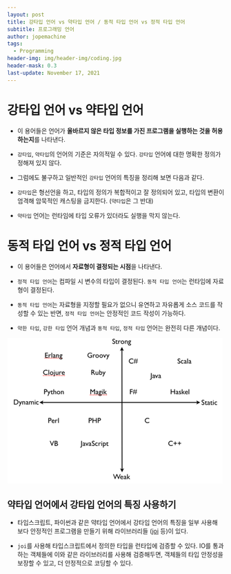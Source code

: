 ```yaml
---
layout: post
title: 강타입 언어 vs 약타입 언어 / 동적 타입 언어 vs 정적 타입 언어
subtitle: 프로그래밍 언어
author: jopemachine
tags:
  - Programming
header-img: img/header-img/coding.jpg
header-mask: 0.3
last-update: November 17, 2021
---
```


# 강타입 언어 vs 약타입 언어

- 이 용어들은 언어가 **올바르지 않은 타입 정보를 가진 프로그램을 실행하는 것을 허용하는지**를 나타낸다.

- `강타입`, `약타입`의 언어의 기준은 자의적일 수 있다. `강타입` 언어에 대한 명확한 정의가 정해져 있지 않다.

- 그럼에도 불구하고 일반적인 `강타입` 언어의 특징을 정리해 보면 다음과 같다.

- `강타입`은 형선언을 하고, 타입의 정의가 복합적이고 잘 정의되어 있고, 타입의 변환이 엄격해 암묵적인 캐스팅을 금지한다. (`약타입`은 그 반대)

- `약타입` 언어는 런타임에 타입 오류가 있더라도 실행을 막지 않는다.

# 동적 타입 언어 vs 정적 타입 언어

- 이 용어들은 언어에서 **자료형이 결정되는 시점**을 나타낸다.

- `정적 타입 언어`는 컴파일 시 변수의 타입이 결정된다. `동적 타입 언어`는 런타임에 자료형이 결정된다.

- `동적 타입 언어`는 자료형을 지정할 필요가 없으니 유연하고 자유롭게 소스 코드를 작성할 수 있는 반면, `정적 타입 언어`는 안정적인 코드 작성이 가능하다.

- `약한 타입`, `강한 타입` 언어 개념과 `동적 타입`, `정적 타입` 언어는 완전히 다른 개념이다.

![](/img/posts/Programming/2021-11-15-Vs/img1.daumcdn.png)

## 약타입 언어에서 강타입 언어의 특징 사용하기

- 타입스크립트, 파이썬과 같은 약타입 언어에서 강타입 언어의 특징을 일부 사용해 보다 안정적인 프로그램을 만들기 위해 라이브러리들 ([joi](https://github.com/sideway/joi) 등)이 있다.

- `joi`를 사용해 타입스크립트에서 정의한 타입을 런타입에 검증할 수 있다. IO를 통과하는 객체들에 이와 같은 라이브러리를 사용해 검증해두면, 객체들의 타입 안정성을 보장할 수 있고, 더 안정적으로 코딩할 수 있다.